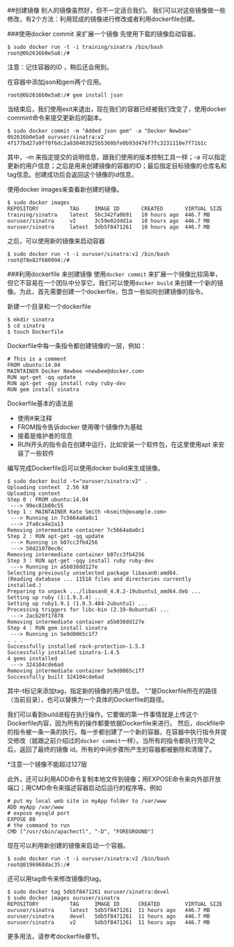 ##创建镜像
别人的镜像虽然好，但不一定适合我们。
我们可以对这些镜像做一些修改，有2个方法：利用现成的镜像进行修改或者利用dockerfile创建。

###使用docker commit 来扩展一个镜像
先使用下载的镜像启动容器。
```
$ sudo docker run -t -i training/sinatra /bin/bash
root@0b2616b0e5a8:/#
```
注意：记住容器的ID ，稍后还会用到。

在容器中添加json和gem两个应用。
```
root@0b2616b0e5a8:/# gem install json
```
当结束后，我们使用exit来退出，现在我们的容器已经被我们改变了，使用docker commint命令来提交更新后的副本。
```
$ sudo docker commit -m "Added json gem" -a "Docker Newbee" 0b2616b0e5a8 ouruser/sinatra:v2
4f177bd27a9ff0f6dc2a830403925b5360bfe0b93d476f7fc3231110e7f71b1c
```
其中，-m 来指定提交的说明信息，跟我们使用的版本控制工具一样；-a 可以指定更新的用户信息；之后是用来创建镜像的容器的ID；最后指定目标镜像的仓库名和tag信息。创建成功后会返回这个镜像的id信息。


使用docker images来查看新创建的镜像。
```
$ sudo docker images
REPOSITORY          TAG     IMAGE ID       CREATED       VIRTUAL SIZE
training/sinatra    latest  5bc342fa0b91   10 hours ago  446.7 MB
ouruser/sinatra     v2      3c59e02ddd1a   10 hours ago  446.7 MB
ouruser/sinatra     latest  5db5f8471261   10 hours ago  446.7 MB
```
之后，可以使用新的镜像来启动容器
```
$ sudo docker run -t -i ouruser/sinatra:v2 /bin/bash
root@78e82f680994:/#
```

###利用dockerfile 来创建镜像
使用`docker commit` 来扩展一个镜像比较简单，但它不容易在一个团队中分享它。我们可以使用`docker build` 来创建一个新的镜像。为此，首先需要创建一个dockerfile，包含一些如何创建镜像的指令。

新建一个目录和一个dockerfile
```
$ mkdir sinatra
$ cd sinatra
$ touch Dockerfile
```
Dockerfile中每一条指令都创建镜像的一层，例如：
```
# This is a comment
FROM ubuntu:14.04
MAINTAINER Docker Newbee <newbee@docker.com>
RUN apt-get -qq update
RUN apt-get -qqy install ruby ruby-dev
RUN gem install sinatra
```
Dockerfile基本的语法是
* 使用#来注释
* FROM指令告诉docker 使用哪个镜像作为基础
* 接着是维护者的信息
* RUN开头的指令会在创建中运行，比如安装一个软件包，在这里使用apt 来安装了一些软件

编写完成Dockerfile后可以使用docker build来生成镜像。

```
$ sudo docker build -t="ouruser/sinatra:v2" .
Uploading context  2.56 kB
Uploading context
Step 0 : FROM ubuntu:14.04
 ---> 99ec81b80c55
Step 1 : MAINTAINER Kate Smith <ksmith@example.com>
 ---> Running in 7c5664a8a0c1
 ---> 2fa8ca4e2a13
Removing intermediate container 7c5664a8a0c1
Step 2 : RUN apt-get -qq update
 ---> Running in b07cc3fb4256
 ---> 50d21070ec0c
Removing intermediate container b07cc3fb4256
Step 3 : RUN apt-get -qqy install ruby ruby-dev
 ---> Running in a5b038dd127e
Selecting previously unselected package libasan0:amd64.
(Reading database ... 11518 files and directories currently installed.)
Preparing to unpack .../libasan0_4.8.2-19ubuntu1_amd64.deb ...
Setting up ruby (1:1.9.3.4) ...
Setting up ruby1.9.1 (1.9.3.484-2ubuntu1) ...
Processing triggers for libc-bin (2.19-0ubuntu6) ...
 ---> 2acb20f17878
Removing intermediate container a5b038dd127e
Step 4 : RUN gem install sinatra
 ---> Running in 5e9d0065c1f7
. . .
Successfully installed rack-protection-1.5.3
Successfully installed sinatra-1.4.5
4 gems installed
 ---> 324104cde6ad
Removing intermediate container 5e9d0065c1f7
Successfully built 324104cde6ad
```
其中-t标记来添加tag，指定新的镜像的用户信息。
“.”是Dockerfile所在的路径（当前目录），也可以替换为一个具体的Dockerfile的路径。

我们可以看到build进程在执行操作。它要做的第一件事情就是上传这个Dockerfile内容，因为所有的操作都要依据Dockerfile来进行。
然后，dockfile中的指令被一条一条的执行。每一步都创建了一个新的容器，在容器中执行指令并提交修改（就跟之前介绍过的`docker commit`一样）。当所有的指令都执行完毕之后，返回了最终的镜像 id。所有的中间步骤所产生的容器都被删除和清理了。

*注意一个镜像不能超过127层

此外，还可以利用ADD命令复制本地文件到镜像；用EXPOSE命令来向外部开放端口；用CMD命令来描述容器启动后运行的程序等。例如
```
# put my local web site in myApp folder to /var/www
ADD myApp /var/www
# expose mysqld port
EXPOSE 80
# the command to run
CMD ["/usr/sbin/apachectl", "-D", "FOREGROUND"]

```

现在可以利用新创建的镜像来启动一个容器。
```
$ sudo docker run -t -i ouruser/sinatra:v2 /bin/bash
root@8196968dac35:/#

```
还可以用tag命令来修改镜像的tag。
```
$ sudo docker tag 5db5f8471261 ouruser/sinatra:devel
$ sudo docker images ouruser/sinatra
REPOSITORY          TAG     IMAGE ID      CREATED        VIRTUAL SIZE
ouruser/sinatra     latest  5db5f8471261  11 hours ago   446.7 MB
ouruser/sinatra     devel   5db5f8471261  11 hours ago   446.7 MB
ouruser/sinatra     v2      5db5f8471261  11 hours ago   446.7 MB
```

更多用法，请参考dockerfile章节。
